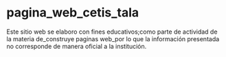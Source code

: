 # pagina_web_cetis_tala
Este sitio web se elaboro con fines educativos;como parte de actividad de la materia de_construye paginas web_por lo que la información presentada no corresponde de manera oficial a la institución. 
